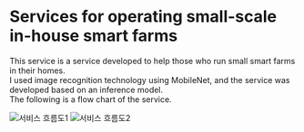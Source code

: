 # Services for operating small-scale in-house smart farms

This service is a service developed to help those who run small smart farms in their homes.<br/>
I used image recognition technology using MobileNet, and the service was developed based on an inference model.<br/>
The following is a flow chart of the service.<br/>

![서비스 흐름도1](https://user-images.githubusercontent.com/66713459/104153835-b8273600-5426-11eb-8e69-dddc914f1a4d.png)
![서비스 흐름도2](https://user-images.githubusercontent.com/66713459/104153844-be1d1700-5426-11eb-9857-ec13e07ce0b2.png)

